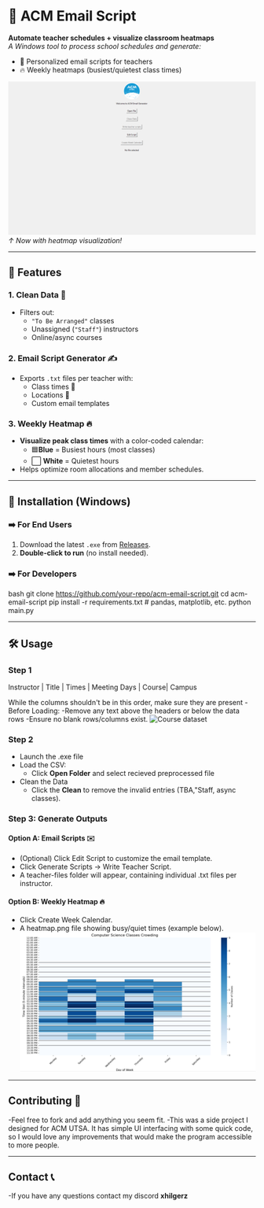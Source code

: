 # 📧 ACM Email Script

**Automate teacher schedules + visualize classroom heatmaps**  
*A Windows tool to process school schedules and generate:*
- 📨 Personalized email scripts for teachers  
- 🔥 Weekly heatmaps (busiest/quietest class times)  

![Program Preview](images/ACM_email_generator.png)  
*↑ Now with heatmap visualization!*

---

## 🌟 Features

### 1. **Clean Data** 🧹
- Filters out:  
  - `"To Be Arranged"` classes  
  - Unassigned (`"Staff"`) instructors  
  - Online/async courses  

### 2. **Email Script Generator** ✍️
- Exports `.txt` files per teacher with:  
  - Class times 📅  
  - Locations 🏫  
  - Custom email templates  

### 3. **Weekly Heatmap** 🔥  
- **Visualize peak class times** with a color-coded calendar:  
  - 🟦**Blue** = Busiest hours (most classes)  
  - ⬜ **White** = Quietest hours  
- Helps optimize room allocations and member schedules.  

---

## 💾 Installation (Windows)

### ➡️ For End Users
1. Download the latest `.exe` from [Releases](https://github.com/your-repo/acm-email-script/releases).  
2. **Double-click to run** (no install needed).  

### ➡️ For Developers
bash
git clone https://github.com/your-repo/acm-email-script.git
cd acm-email-script
pip install -r requirements.txt  # pandas, matplotlib, etc.
python main.py 

---

## 🛠️ Usage

### Step 1
Instructor | Title | Times | Meeting Days | Course| Campus

While the columns shouldn't be in this order, make sure they are present
-Before Loading:
  -Remove any text above the headers or below the data rows
  -Ensure no blank rows/columns exist.
![Course dataset](images/Editing_dataset.gif)  

### Step 2
- Launch the .exe file
- Load the CSV:
  - Click **Open Folder** and select recieved preprocessed file
- Clean the Data
  - Click the **Clean** to remove the invalid entries (TBA,"Staff, async classes).

### Step 3: Generate Outputs

#### Option A: Email Scripts ✉️
- (Optional) Click Edit Script to customize the email template.
- Click Generate Scripts → Write Teacher Script.
- A teacher-files folder will appear, containing individual .txt files per instructor.

#### Option B: Weekly Heatmap 🔥
- Click Create Week Calendar.
- A heatmap.png file showing busy/quiet times (example below).
![heatmap](images/heatmap_example.png)

---

## Contributing 🤝
-Feel free to fork and add anything you seem fit. 
-This was a side project I designed for ACM UTSA. It has simple UI interfacing with some quick code, so I would love any improvements that would make the program accessible to more people.

---

## Contact 📞
-If you have any questions contact my discord **xhilgerz**
